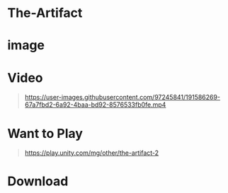# The-Artifact

# image

# Video
> https://user-images.githubusercontent.com/97245841/191586269-67a7fbd2-6a92-4baa-bd92-8576533fb0fe.mp4

# Want to Play
> https://play.unity.com/mg/other/the-artifact-2

# Download
